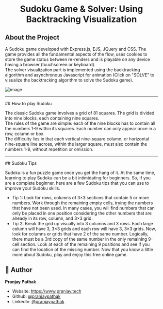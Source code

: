 <h1 align="center">Sudoku Game & Solver: Using Backtracking Visualization</h1>

## About the Project
   <p>A Sudoku game developed with Express.js, EJS, JQuery and CSS. The game provides all the fundamental aspects of the flow, uses cookies to store the game status between re-renders and is playable on any device having a browser (touchscreen or keyboard).
<br/>
The solver visualization part is implemented using the backtracking algorithm and asynchronous Javascript for animation (Click on "SOLVE" to visualize the backtracking algorithm to solve the Sudoku game).
</p>

![image](https://user-images.githubusercontent.com/53118772/153374762-e746daf7-4869-4f56-b44c-d6babe5de42b.png)

   <hr/>
## How to play Sudoku
    <p>
       The classic Sudoku game involves a grid of 81 squares. The grid is divided into nine blocks, each containing nine squares.
    <br>
       The rules of the game are simple: each of the nine blocks has to contain all the numbers 1-9 within its squares. Each number can only appear once in a row, column or box.
    <br>
       The difficulty lies in that each vertical nine-square column, or horizontal nine-square line across, within the larger square, must also contain the numbers 1-9, without repetition or omission.
    </p>
    <hr/>
## Sudoku Tips
    <p>
    Sudoku is a fun puzzle game once you get the hang of it. At the same time, learning to play Sudoku can be a bit intimidating for beginners. So, if you are a complete beginner, here are a few Sudoku tips that you can use to improve your Sudoku skills.
    <br>
  <ul>
  <li>
    Tip 1: Look for rows, columns of 3×3 sections that contain 5 or more numbers. Work through the remaining empty cells, trying the numbers that have not been used. In many cases, you will find numbers that can only be placed in one position considering the other numbers that are already in its row, column, and 3×3 grid.
  </li>
  <li>
    Tip 2: Break the grid up visually into 3 columns and 3 rows. Each large column will have 3, 3×3 grids and each row will have 3, 3×3 grids. Now, look for columns or grids that have 2 of the same number. Logically, there must be a 3rd copy of the same number in the only remaining 9-cell section. Look at each of the remaining 9 positions and see if you can find the location of the missing number.
    Now that you know a little more about Sudoku, play and enjoy this free online game.</p>
  
  </ul>
  </p>

## 👤 Author

**Pranjay Pathak**

* Website: https://www.pranjay.tech
* Github: [@pranjaypathak](https://github.com/pranjaypathak)
* LinkedIn: [@pranjaypathak](https://linkedin.com/in/pranjaypathak)
